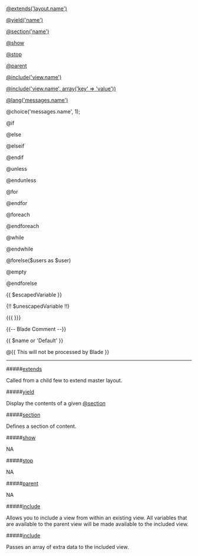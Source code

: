 [@extends('layout.name')](extends)

[@yield('name')](yield)

[@section('name')](section)

[@show](show)

[@stop](stop)

[@parent](parent)

[@include('view.name')](include)

[@include('view.name', array('key' => 'value'))](include-extra)

[@lang('messages.name')]()

@choice('messages.name', 1);

@if

@else

@elseif

@endif

@unless

@endunless

@for

@endfor

@foreach

@endforeach

@while

@endwhile

@forelse($users as $user)

@empty

@endforelse

{{ $escapedVariable }}

{!! $unescapedVariable !!}

{{{ }}}

{{-- Blade Comment --}}

{{ $name or 'Default' }}

@{{ This will not be processed by Blade }}

---

<a name='extends'></a>
#####[extends](https://laravel.com/docs/master/blade#extending-a-layout)

Called from a child few to extend master layout.

<a name='yield'></a>
#####[yield](https://laravel.com/docs/master/blade#defining-a-layout)

Display the contents of a given [@section](section)

<a name='section'></a>
#####[section](https://laravel.com/docs/master/blade#defining-a-layout)

Defines a section of content.

<a name='show'></a>
#####[show](https://laravel.com/docs/master/blade#defining-a-layout)

NA

<a name='stop'></a>
#####[stop](https://laravel.com/docs/5.0/templates#blade-templating)

NA

<a name='parent'></a>
#####[parent](https://laravel.com/docs/master/blade#extending-a-layout)

NA

<a name='include'></a>
#####[include](https://laravel.com/docs/master/blade#control-structures)

Allows you to include a view from within an existing view. All variables that are available to the parent view will be made available to the included view.

<a name='include-extra'></a>
#####[include](https://laravel.com/docs/master/blade#control-structures)

Passes an array of extra data to the included view.

